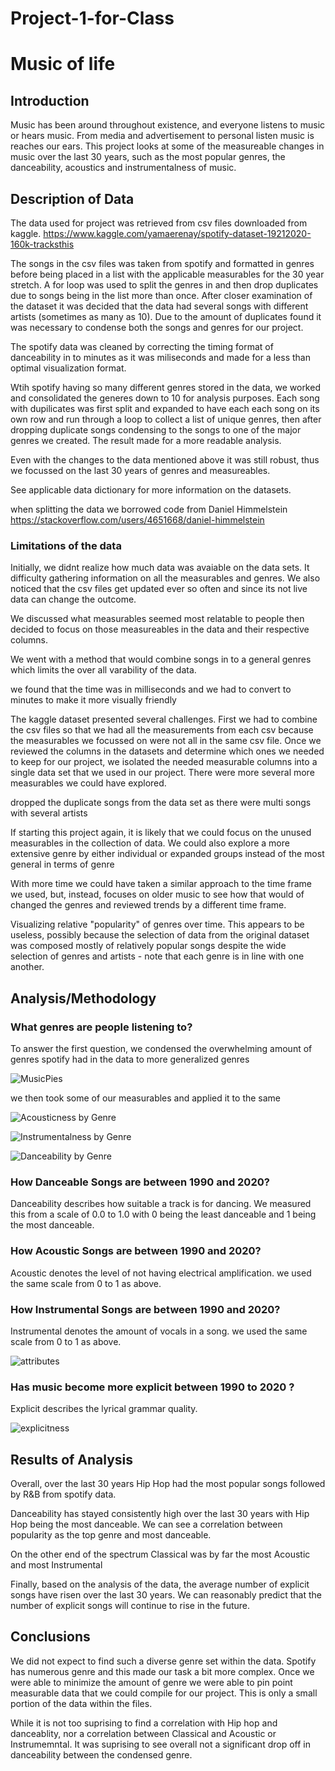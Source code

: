 # Project-1-for-Class
# Music of life

## Introduction

Music has been around throughout existence, and everyone listens to music or hears music. From media and advertisement to personal listen music is reaches our ears.  This project looks at some of the measureable changes in music over the last 30 years, such as the most popular genres, the danceability, acoustics and instrumentalness of music.    

## Description of Data

The data used for  project was retrieved from csv files downloaded from kaggle. https://www.kaggle.com/yamaerenay/spotify-dataset-19212020-160k-tracksthis

The songs in the csv files was taken from spotify and formatted in genres before being placed in a list with the applicable measurables for the 30 year stretch. A for loop was used to split the genres in and then drop duplicates due to songs being in the list more than once. After closer examination of the dataset it was decided that the data had several songs with different artists (sometimes as many as 10). Due to the amount of duplicates found it was necessary to condense both the songs and genres for our project.

The spotify data was cleaned by correcting the timing format of danceability in to minutes as it was miliseconds and made for a less than optimal visualization format.

Wtih spotify having so many different genres stored in the data, we worked and consolidated the generes down to 10 for analysis purposes. Each song with dupilicates was first split and expanded to have each each song on its own row and run through a loop to collect a list of unique genres, then after dropping duplicate songs condensing to the songs to one of the major genres we created.  The result made for a more readable analysis.

Even with the changes to the data mentioned above it was still robust, thus we focussed on the last 30 years of genres and measureables.

See applicable data dictionary for more information on the datasets.

when splitting the data we borrowed code from Daniel Himmelstein https://stackoverflow.com/users/4651668/daniel-himmelstein 

### Limitations of the data

Initially, we didnt realize how much data was avaiable on the data sets. It difficulty gathering information on all the measurables and genres.  We also noticed that the csv files get updated ever so often and since its not live data can change the outcome.

We discussed what measurables seemed most relatable to people then decided to focus on those measureables in the data and their respective columns.  

We went with a method that would combine songs in to a general genres which limits the over all varability of the data.

we found that the time was in milliseconds and we had to convert to minutes to make it more visually friendly

The kaggle dataset presented several challenges. First we had to combine the csv files so that we had all the measurements from each csv because the measurables we focussed on were not all in the same csv file. Once we reviewed the columns in the datasets and determine which ones we needed to keep for our project, we isolated the needed measurable columns into a single data set that we  used in our project.  There were more several more measurables we could have explored.  


dropped the duplicate songs from the data set as there were multi songs with several artists

If starting this project again, it is likely that we could focus on the unused measurables in the collection of data.  We could also explore a more extensive genre by either individual or expanded groups instead of the most general in terms of genre 

With more time we could have taken a similar approach to the time frame we used, but, instead, focuses on older music to see how that would of changed the genres and reviewed trends by a different time frame.  

Visualizing relative "popularity" of genres over time. This appears to be useless, possibly because the selection of data from the original dataset was composed mostly of relatively popular songs despite the wide selection of genres and artists - note that each genre is in line with one another.
        
## Analysis/Methodology

### What genres are people listening to? 

To answer the first question, we condensed the overwhelming amount of genres spotify had in the data to more generalized genres

![MusicPies](MusicPies.png)


we then took some of our measurables and applied it to the same 

![Acousticness by Genre](Output/Resources/GenreAcousticness.png)

![Instrumentalness by Genre](Output/Resources/GenreInstrumentalness.png)

![Danceability by Genre]("Resources/GenreDanceability.png")



### How Danceable Songs are between 1990 and 2020?

Danceability describes how suitable a track is for dancing.  We measured this from a scale of 0.0 to 1.0 with 0 being the least danceable and 1 being the most danceable.

### How Acoustic Songs are between 1990 and 2020?

Acoustic denotes the level of not having electrical amplification.  we used the same scale from 0 to 1 as above. 

### How Instrumental Songs are between 1990 and 2020?

Instrumental denotes the amount of vocals in a song.  we used the same scale from 0 to 1 as above. 

![attributes]("Resources/Sound_Atributes_Over_Time.png")


### Has music become more explicit between 1990 to 2020 ?

Explicit describes the lyrical grammar quality.

![explicitness]("Explicitness.png")
 



## Results of Analysis

Overall, over the last 30 years Hip Hop had the most popular songs followed by R&B from spotify data.

Danceability has stayed consistently high over the last 30 years with Hip Hop being the most danceable.  We can see a correlation between popularity as the top genre and most danceable. 

On the other end of the spectrum Classical was by far the most Acoustic and most Instrumental

Finally, based on the analysis of the data, the average number of explicit songs have risen over the last 30 years. We can reasonably predict that the number of explicit songs will continue to rise in the future.  


## Conclusions

We did not expect to find such a diverse genre set within the data.  Spotify has numerous genre and this made our task a bit more complex.  Once we were able to minimize the amount of genre we were able to pin point measurable data that we could compile for our project.  This is only a small portion of the data within the files.
 
While it is not too suprising to find a correlation with Hip hop and danceablity, nor a correlation between Classical and Acoustic or Instrumemntal.  It was suprising to see overall not a significant drop off in danceability between the condensed genre.  


```python

```
